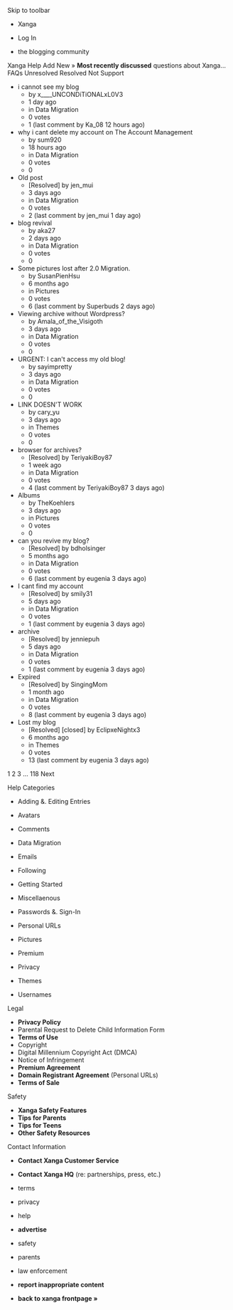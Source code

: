 Skip to toolbar

*   Xanga

*   Log In

*   the blogging community

Xanga Help Add New » **Most recently discussed** questions about Xanga… FAQs Unresolved Resolved Not Support

*   i cannot see my blog
    *   by x\_\_\_\_UNCONDiTiONALxL0V3
    *   1 day ago
    *   in Data Migration
    *   0 votes
    *   1 (last comment by Ka\_08 12 hours ago)
*   why i cant delete my account on The Account Management
    *   by sum920
    *   18 hours ago
    *   in Data Migration
    *   0 votes
    *   0
*   Old post
    *   \[Resolved\] by jen\_mui
    *   3 days ago
    *   in Data Migration
    *   0 votes
    *   2 (last comment by jen\_mui 1 day ago)
*   blog revival
    *   by aka27
    *   2 days ago
    *   in Data Migration
    *   0 votes
    *   0
*   Some pictures lost after 2.0 Migration.
    *   by SusanPienHsu
    *   6 months ago
    *   in Pictures
    *   0 votes
    *   6 (last comment by Superbuds 2 days ago)
*   Viewing archive without Wordpress?
    *   by Amala\_of\_the\_Visigoth
    *   3 days ago
    *   in Data Migration
    *   0 votes
    *   0
*   URGENT: I can't access my old blog!
    *   by sayimpretty
    *   3 days ago
    *   in Data Migration
    *   0 votes
    *   0
*   LINK DOESN'T WORK
    *   by cary\_yu
    *   3 days ago
    *   in Themes
    *   0 votes
    *   0
*   browser for archives?
    *   \[Resolved\] by TeriyakiBoy87
    *   1 week ago
    *   in Data Migration
    *   0 votes
    *   4 (last comment by TeriyakiBoy87 3 days ago)
*   Albums
    *   by TheKoehlers
    *   3 days ago
    *   in Pictures
    *   0 votes
    *   0
*   can you revive my blog?
    *   \[Resolved\] by bdholsinger
    *   5 months ago
    *   in Data Migration
    *   0 votes
    *   6 (last comment by eugenia 3 days ago)
*   I cant find my account
    *   \[Resolved\] by smily31
    *   5 days ago
    *   in Data Migration
    *   0 votes
    *   1 (last comment by eugenia 3 days ago)
*   archive
    *   \[Resolved\] by jenniepuh
    *   5 days ago
    *   in Data Migration
    *   0 votes
    *   1 (last comment by eugenia 3 days ago)
*   Expired
    *   \[Resolved\] by SingingMom
    *   1 month ago
    *   in Data Migration
    *   0 votes
    *   8 (last comment by eugenia 3 days ago)
*   Lost my blog
    *   \[Resolved\] \[closed\] by EclipxeNightx3
    *   6 months ago
    *   in Themes
    *   0 votes
    *   13 (last comment by eugenia 3 days ago)

1 2 3 ... 118 Next

Help Categories

*   Adding &. Editing Entries
*   Avatars
*   Comments
*   Data Migration
*   Emails
*   Following
*   Getting Started
*   Miscellaenous

*   Passwords &. Sign-In
*   Personal URLs
*   Pictures
*   Premium
*   Privacy
*   Themes
*   Usernames

Legal

*   **Privacy Policy**
*   Parental Request to Delete Child Information Form
*   **Terms of Use**
*   Copyright
*   Digital Millennium Copyright Act (DMCA)
*   Notice of Infringement
*   **Premium Agreement**
*   **Domain Registrant Agreement** (Personal URLs)
*   **Terms of Sale**

Safety

*   **Xanga Safety Features**
*   **Tips for Parents**
*   **Tips for Teens**
*   **Other Safety Resources**

Contact Information

*   **Contact Xanga Customer Service**
*   **Contact Xanga HQ** (re: partnerships, press, etc.)

*   terms
*   privacy
*   help
*   **advertise**

*   safety
*   parents
*   law enforcement
*   **report inappropriate content**

*   **back to xanga frontpage »**